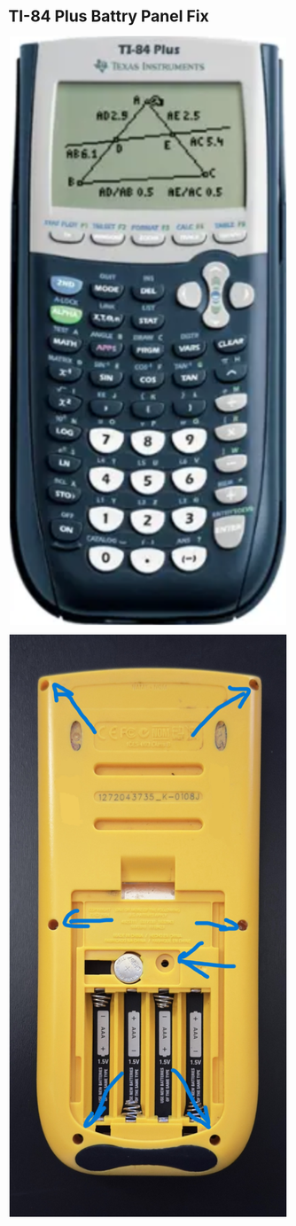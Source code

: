 # TI-84 Plus Battry Panel Fix
<p align="center">
  <img src="Doc/Screenshot 2025-08-28 213141.png" alt="Alt text" width="500">
</p>
<p align="center">
  <img src="Doc/IMG_7117.jpg" alt="Alt text" width="500">
</p>


